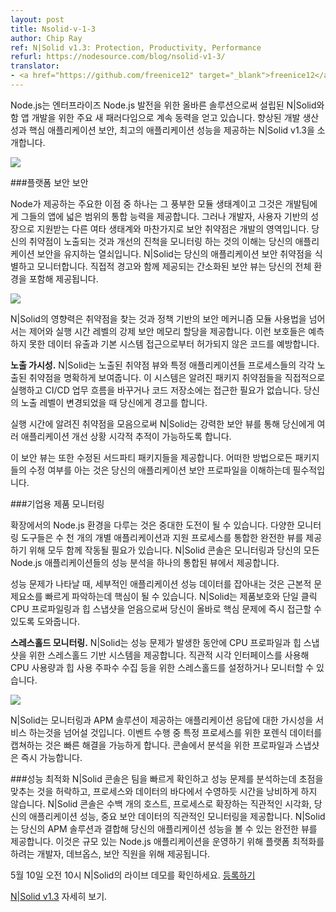 ```yaml
---
layout: post
title: Nsolid-v-1-3
author: Chip Ray
ref: N|Solid v1.3: Protection, Productivity, Performance
refurl: https://nodesource.com/blog/nsolid-v1-3/
translator:
- <a href="https://github.com/freenice12" target="_blank">freenice12</a>
---
```


<!--
Node.js continues to gain momentum as a major new paradigm for app development, with N|Solid clearly establishing itself as the right solution for enterprise Node.js development. Announcing N|Solid v1.3, which provides increased developer productivity, protection of critical applications, and peak application performance.
-->

Node.js는 엔터프라이즈 Node.js 발전을 위한 올바른 솔루션으로써 설립된 N|Solid와 함 앱 개발을 위한 주요 새 패러다임으로 계속 동력을 얻고 있습니다. 향상된 개발 생산성과 핵심 애플리케이션 보안, 최고의 애플리케이션 성능을 제공하는 N|Solid v1.3을 소개합니다.

![](https://nodesource.com/media/2016/May/nsolid_1_3_1-1462393204700.jpg)

<!--
ENSURING PLATFORM SECURITY
One of the primary advantages that Node offers is its rich ecosystem of modules, which provides development teams a broad range of capabilities to incorporate into their apps. But as with any other ecosystem supported by a growing base of users and developes, security vulnerabilities are bound to develop. Understanding your exposure to vulnerabilities and monitoring your remediation progress is key to keeping your application secure.
N|Solid identifies and monitors security vulnerabilities in your application. A streamlined Security view combined with straightforward alerting provides awareness across your entire environment.
-->

###플랫폼 보안 보안

Node가 제공하는 주요한 이점 중 하나는 그 풍부한 모듈 생태계이고 그것은 개발팀에게 그들의 앱에 넓은 범위의 통합 능력을 제공합니다. 그러나 개발자, 사용자 기반의 성장으로 지원받는 다른 여타 생태계와 마찬가지로 보안 취약점은 개발의 영역입니다. 당신의 취약점이 노출되는 것과 개선의 진척을 모니터링 하는 것의 이해는 당신의 애플리케이션 보안을 유지하는 열쇠입니다.
N|Solid는 당신의 애플리케이션 보안 취약점을 식별하고 모니터합니다. 직접적 경고와 함께 제공되는 간소화된 보안 뷰는 당신의 전체 환경을 포함해 제공됩니다.

![](https://nodesource.com/media/2016/May/nsolid_1_3_2-1462393236559.png)

<!--
In addition to detecting vulnerabilities, N|Solid leverages a policy-based security mechanism that provides control over module usage and can enforce secure memory allocations at the runtime level. These protections prevent both unintended data exposure and unauthorized code from accessing the underlying system.

Exposure Visibility. N|Solid presents a clear view of your exposure to vulnerabilities, showing which specific applications and processes are exposed to each vulnerability. The system directly examines running code for known package vulnerabilities, with no need to access code repositories or make changes to your CI/CD workflow. Alerts notify you when your exposure levels change.

By integrating vulnerability awareness into the runtime, N|Solid enables you to visually track remediation progress across multiple applications through the powerful Security view.

The Security view also identifies third-party packages that have been modified. Knowing which packages have been modified, and in what way, is essential to understanding your application's security profile.
-->

N|Solid의 영향력은 취약점을 찾는 것과 정책 기반의 보안 메커니즘 모듈 사용법을 넘어서는 제어와 실행 시간 레벨의 강제 보안 메모리 할당을 제공합니다. 이런 보호들은 예측하지 못한 데이터 유출과 기본 시스템 접근으로부터 허가되지 않은 코드를 예방합니다.

**노출 가시성.** N|Solid는 노출된 취약점 뷰와 특정 애플리케이션들 프로세스들의 각각 노출된 취약점을 명확하게 보여줍니다. 이 시스템은 알려진 패키지 취약점들을 직접적으로 실행하고 CI/CD 업무 흐름을 바꾸거나 코드 저장소에는 접근한 필요가 없습니다. 당신의 노출 레벨이 변경되었을 때 당신에게 경고를 합니다.

실행 시간에 알려진 취약점을 모음으로써 N|Solid는 강력한 보안 뷰를 통해 당신에게 여러 애플리케이션 개선 상황 시각적 추적이 가능하도록 합니다.

이 보안 뷰는 또한 수정된 서드파티 패키지들을 제공합니다. 어떠한 방법으로든 패키지들의 수정 여부를 아는 것은 당신의 애플리케이션 보안 프로파일을 이해하는데 필수적입니다. 

<!--
ENTERPRISE PRODUCTION MONITORING
Managing a Node.js environment at scale can be a significant challenge. All the various monitoring tools need to work together to provide a complete view incorporating thousands of individual applications and supporting processes. The N|Solid Console provides monitoring and performance analysis of all your Node.js applications in a unified view.

When a performance issue arises, capturing detailed application performance data can be the key to quickly identifying the root cause. N|Solid enables production-safe, single-click CPU profiling and heap snapshots—getting you right to the heart of the problem immediately.
-->

###기업용 제품 모니터링

확장에서의 Node.js 환경을 다루는 것은 중대한 도전이 될 수 있습니다. 다양한 모니터링 도구들은 수 천 개의 개별 애플리케이션과 지원 프로세스를 통합한 완전한 뷰를 제공 하기 위해 모두 함께 작동될 필요가 있습니다. N|Solid 콘솔은 모니터링과 당신의 모든 Node.js 애플리케이션들의 성능 분석을 하나의 통합된 뷰에서 제공합니다. 

성능 문제가 나타날 때, 세부적인 애플리케이션 성능 데이터를 잡아내는 것은 근본적 문제요소를 빠르게 파악하는데 핵심이 될 수 있습니다. N|Solid는 제품보호와 단일 클릭 CPU 프로파일링과 힙 스냅샷을 얻음으로써 당신이 올바로 핵심 문제에 즉시 접근할 수 있도록 도와줍니다.

<!--
Threshold Monitoring. N|Solid provides a threshold-based system for capturing CPU profiles and heap snapshots while a performance problem is occurring. Using an intuitive visual interface, you can set and monitor thresholds for CPU utilization and heap usage as well as collection frequency. Email notifications also alert you when these thresholds have been reached.
-->

**스레스홀드 모니터링.** N|Solid는 성능 문제가 발생한 동안에 CPU 프로파일과 힙 스냅샷을 위한 스레스홀드 기반 시스템을 제공합니다. 직관적 시각 인터페이스를 사용해 CPU 사용량과 힙 사용 주파수 수집 등을 위한 스레스홀드를 설정하거나 모니터할 수 있습니다.

![](https://nodesource.com/media/2016/May/nsolid_1_3_3-1462393253810.png)

<!--
N|Solid goes beyond service monitoring and APM solutions that provide visibility into application responsiveness. Capturing forensic data for specific processes during a performance event enables faster resolution. Profiles and snapshots are immediately available in the Console for analysis.
-->

N|Solid는 모니터링과 APM 솔루션이 제공하는 애플리케이션 응답에 대한 가시성을 서비스 하는것을 넘어설 것입니다. 이벤트 수행 중 특정 프로세스를 위한 포렌식 데이터를 캡쳐하는 것은 빠른 해결을 가능하게 합니다. 콘솔에서 분석을 위한 프로파일과 스냅샷은 즉시 가능합니다. 

<!--
MAXIMIZING PERFORMANCE
The N|Solid Console allows teams to quickly identify and focus on analyzing performance issues, not waste time swimming through a sea of processes and data. The N|Solid Console provides intuitive visualizations that scale to hundreds of processes and hosts, providing intuitive monitoring of your application performance and critical security data. Combined with your APM solution, N|Solid provides a complete view of your application performance. It provides developers, devops, and security staff an optimized platform for running Node.js applications at scale, with confidence.

See a live demo of N|Solid on May 10 at 10a PT - Register Now

Learn more about N|Solid v1.3
-->

###성능 최적화
N|Solid 콘솔은 팀을 빠르게 확인하고 성능 문제를 분석하는데 초점을 맞추는 것을 허락하고, 프로세스와 데이터의 바다에서 수영하듯 시간을 낭비하게 하지 않습니다. N|Solid 콘솔은 수백 개의 호스트, 프로세스로 확장하는 직관적인 시각화, 당신의 애플리케이션 성능, 중요 보안 데이터의 직관적인 모니터링을 제공합니다. N|Solid는 당신의 APM 솔루션과 결합해 당신의 애플리케이션 성능을 볼 수 있는 완전한 뷰를 제공합니다. 이것은 규모 있는 Node.js 애플리케이션을 운영하기 위해 플랫폼 최적화를 하려는 개발자, 데브옵스, 보안 직원을 위해 제공됩니다.  

5월 10일 오전 10시 N|Solid의 라이브 데모를 확인하세요. [등록하기](http://content.nodesource.com/nsolid-v1-3-demo?utm_source=nsolidv1.3&utm_medium=blog&utm_campaign=Nsolid1.3demo)

[N|Solid v1.3](https://nodesource.com/products/nsolid) 자세히 보기.
